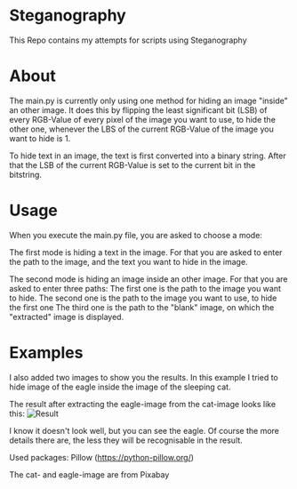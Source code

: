 # Steganography
This Repo contains my attempts for scripts using Steganography

# About

The main.py is currently only using one method for hiding an image "inside" an other image. It does this by flipping the least significant bit (LSB) of every 
RGB-Value of every pixel of the image you want to use, to hide the other one, whenever the LBS of the current RGB-Value of the image you want to hide is 1.

To hide text in an image, the text is first converted into a binary string. After that the LSB of the current RGB-Value is set to the current bit in the
bitstring. 

# Usage

When you execute the main.py file, you are asked to choose a mode:

  The first mode is hiding a text in the image. For that you are asked to enter the path to the image, and the text you want to hide in the image.
  
  The second mode is hiding an image inside an other image. For that you are asked to enter three paths:
    The first one is the path to the image you want to hide.
    The second one is the path to the image you want to use, to hide the first one
    The third one is the path to the "blank" image, on which the "extracted" image is displayed.
  
  
# Examples
  
I also added two images to show you the results. In this example I tried to hide image of the eagle inside the image of the sleeping cat. 

The result after extracting the eagle-image from the cat-image looks like this: ![Result](https://user-images.githubusercontent.com/95371658/202023089-6175d025-5d6c-4771-90e4-3177f45679ab.jpg)

I know it doesn't look well, but you can see the eagle. Of course the more details there are, the less they will be recognisable in the result.


Used packages: Pillow (https://python-pillow.org/)

The cat- and eagle-image are from Pixabay
